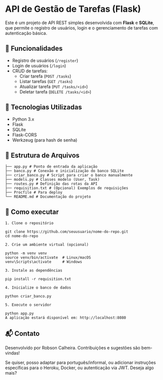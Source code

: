 # API de Gestão de Tarefas (Flask)

Este é um projeto de API REST simples desenvolvida com **Flask** e **SQLite**, que permite o registro de usuários, login e o gerenciamento de tarefas com autenticação básica.

## 🧩 Funcionalidades

- Registro de usuários (`/register`)
- Login de usuários (`/login`)
- CRUD de tarefas:
  - Criar tarefa (`POST /tasks`)
  - Listar tarefas (`GET /tasks`)
  - Atualizar tarefa (`PUT /tasks/<id>`)
  - Deletar tarefa (`DELETE /tasks/<id>`)

## 🚀 Tecnologias Utilizadas

- Python 3.x
- Flask
- SQLite
- Flask-CORS
- Werkzeug (para hash de senha)

## 📁 Estrutura de Arquivos

```
├── app.py # Ponto de entrada da aplicação
├── banco.py # Conexão e inicialização do banco SQLite
├── criar_banco.py # Script para criar o banco manualmente
├── models.py # Classes modelo (User, Task)
├── routes.py # Definição das rotas da API
├── requisition.txt # (Opcional) Exemplos de requisições
├── Procfile # Para deploy 
└── README.md # Documentação do projeto
```

## 🔧 Como executar
```
1. Clone o repositório

git clone https://github.com/seuusuario/nome-do-repo.git
cd nome-do-repo

2. Crie um ambiente virtual (opcional)

python -m venv venv
source venv/bin/activate  # Linux/macOS
venv\Scripts\activate     # Windows

3. Instale as dependências

pip install -r requisition.txt

4. Inicialize o banco de dados

python criar_banco.py

5. Execute o servidor

python app.py
A aplicação estará disponível em: http://localhost:8080

```

## 📬 Contato
Desenvolvido por Robson Calheira. Contribuições e sugestões são bem-vindas!

Se quiser, posso adaptar para português/informal, ou adicionar instruções específicas para o Heroku, Docker, ou autenticação via JWT. Deseja algo mais?







